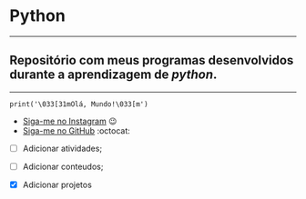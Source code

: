 # Python
---
## Repositório com meus programas desenvolvidos durante a aprendizagem de __*python*__.
---
```
print('\033[31mOlá, Mundo!\033[m')

```

* [Siga-me no Instagram](https://instagram.com/abi_pisa) :wink:
* [Siga-me no GitHub](https://github.com/abiel-pisa) :octocat:

- [ ] Adicionar atividades;
- [ ] Adicionar conteudos;
- [x] Adicionar projetos


